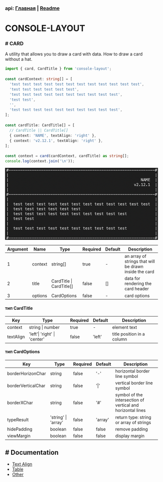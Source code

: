 ### api: [Главная](./../../README.md) | [Readme](./../README-RU.md)

# CONSOLE-LAYOUT

### # CARD

A utility that allows you to draw a card with data. How to draw a card without a hat.

```ts
import { card, CardTitle } from 'console-layout';

const cardContext: string[] = [
  'test test test test test test test test test test test test',
  'test test test test test test',
  'test test test test test test test test test test',
  'test test',
  '',
  'test test test test test test test test test test',
];

const cardTitle: CardTitle[] = [
  // CardTitle || CardTitle[]
  { context: 'NAME', textAlign: 'right' },
  { context: 'v2.12.1', textAlign: 'right' },
];

const context = card(cardContext, cardTitle) as string[];
console.log(context.join('\n'));
```

![demo.png](./../assets/DEMO_CARD.png)

| Argument | Name    | Type                     | Required | Default | Description                                            |
| -------- | ------- | ------------------------ | -------- | ------- | ------------------------------------------------------ |
| 1        | context | string[]                 | true     | -       | an array of strings that will be drawn inside the card |
| 2        | title   | CardTitle \| CardTitle[] | false    | []      | data for rendering the card header                     |
| 3        | options | CardOptions              | false    | -       | card options                                           |

#### тип **CardTitle**

| Key       | Type                         | Required | Default | Description                |
| --------- | ---------------------------- | -------- | ------- | -------------------------- |
| context   | string \| number             | true     | -       | element text               |
| textAlign | 'left'\| 'right' \| 'center' | false    | 'left'  | title position in a column |

#### тип **CardOptions**

| Key                | Type                | Required | Default | Description                                                 |
| ------------------ | ------------------- | -------- | ------- | ----------------------------------------------------------- |
| borderHorizonChar  | string              | false    | '-'     | horizontal border line symbol                               |
| borderVerticalChar | string              | false    | '\|'    | vertical border line symbol                                 |
| borderXChar        | string              | false    | '#'     | symbol of the intersection of vertical and horizontal lines |
| typeResult         | 'string' \| 'array' | false    | 'array' | return type: string or array of strings                     |
| hidePadding        | boolean             | false    | false   | remove padding                                              |
| viewMargin         | boolean             | false    | false   | display margin                                              |

## # Documentation

- [Text Align](./TEXT-ALIGN-EN.md)
- [Table](./TABLE-EN.md)
- [Other](./OTHER-EN.md)
